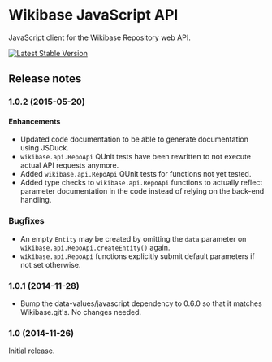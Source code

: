 # Wikibase JavaScript API

JavaScript client for the Wikibase Repository web API.

[![Latest Stable Version](https://poser.pugx.org/wikibase/javascript-api/version.png)](https://packagist.org/packages/wikibase/javascript-api)

## Release notes

### 1.0.2 (2015-05-20)

#### Enhancements
* Updated code documentation to be able to generate documentation using JSDuck.
* `wikibase.api.RepoApi` QUnit tests have been rewritten to not execute actual API requests anymore.
* Added `wikibase.api.RepoApi` QUnit tests for functions not yet tested.
* Added type checks to `wikibase.api.RepoApi` functions to actually reflect parameter documentation in the code instead of relying on the back-end handling.

### Bugfixes
* An empty `Entity` may be created by omitting the `data` parameter on `wikibase.api.RepoApi.createEntity()` again.
* `wikibase.api.RepoApi` functions explicitly submit default parameters if not set otherwise.

### 1.0.1 (2014-11-28)

* Bump the data-values/javascript dependency to 0.6.0 so that it matches Wikibase.git's.
	No changes needed.

### 1.0 (2014-11-26)

Initial release.

